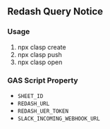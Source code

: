 ## Redash Query Notice
### Usage
1. npx clasp create
1. npx clasp push
1. npx clasp open

### GAS Script Property
- `SHEET_ID`
- `REDASH_URL`
- `REDASH_UER_TOKEN`
- `SLACK_INCOMING_WEBHOOK_URL`
